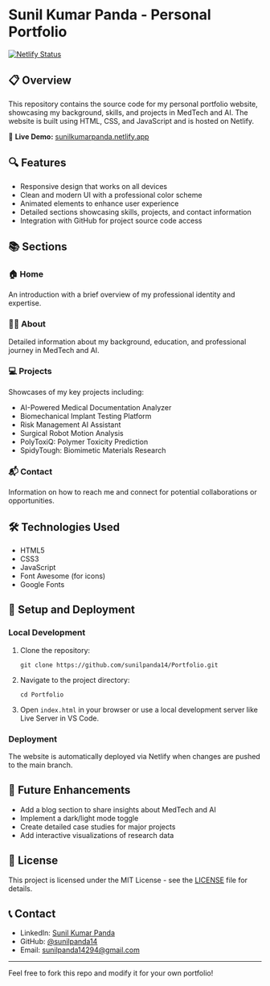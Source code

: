 # Sunil Kumar Panda - Personal Portfolio

[![Netlify Status](https://api.netlify.com/api/v1/badges/your-netlify-badge-id/deploy-status)](https://app.netlify.com/sites/sunilkumarpanda/deploys)

## 📋 Overview

This repository contains the source code for my personal portfolio website, showcasing my background, skills, and projects in MedTech and AI. The website is built using HTML, CSS, and JavaScript and is hosted on Netlify.

🔗 **Live Demo:** [sunilkumarpanda.netlify.app](https://sunilkumarpanda.netlify.app/)

## 🔍 Features

- Responsive design that works on all devices
- Clean and modern UI with a professional color scheme
- Animated elements to enhance user experience
- Detailed sections showcasing skills, projects, and contact information
- Integration with GitHub for project source code access

## 📚 Sections

### 🏠 Home
An introduction with a brief overview of my professional identity and expertise.

### 👨‍💼 About
Detailed information about my background, education, and professional journey in MedTech and AI.

### 💻 Projects
Showcases of my key projects including:
- AI-Powered Medical Documentation Analyzer
- Biomechanical Implant Testing Platform
- Risk Management AI Assistant
- Surgical Robot Motion Analysis
- PolyToxiQ: Polymer Toxicity Prediction
- SpidyTough: Biomimetic Materials Research

### 📬 Contact
Information on how to reach me and connect for potential collaborations or opportunities.

## 🛠️ Technologies Used

- HTML5
- CSS3
- JavaScript
- Font Awesome (for icons)
- Google Fonts

## 🚀 Setup and Deployment

### Local Development

1. Clone the repository:
   ```
   git clone https://github.com/sunilpanda14/Portfolio.git
   ```

2. Navigate to the project directory:
   ```
   cd Portfolio
   ```

3. Open `index.html` in your browser or use a local development server like Live Server in VS Code.

### Deployment

The website is automatically deployed via Netlify when changes are pushed to the main branch.

## 📝 Future Enhancements

- Add a blog section to share insights about MedTech and AI
- Implement a dark/light mode toggle
- Create detailed case studies for major projects
- Add interactive visualizations of research data

## 📄 License

This project is licensed under the MIT License - see the [LICENSE](LICENSE) file for details.

## 📞 Contact

- LinkedIn: [Sunil Kumar Panda](https://www.linkedin.com/in/sunilkumarpanda/)
- GitHub: [@sunilpanda14](https://github.com/sunilpanda14)
- Email: [sunilpanda14294@gmail.com](mailto:your.email@example.com)

---

Feel free to fork this repo and modify it for your own portfolio!